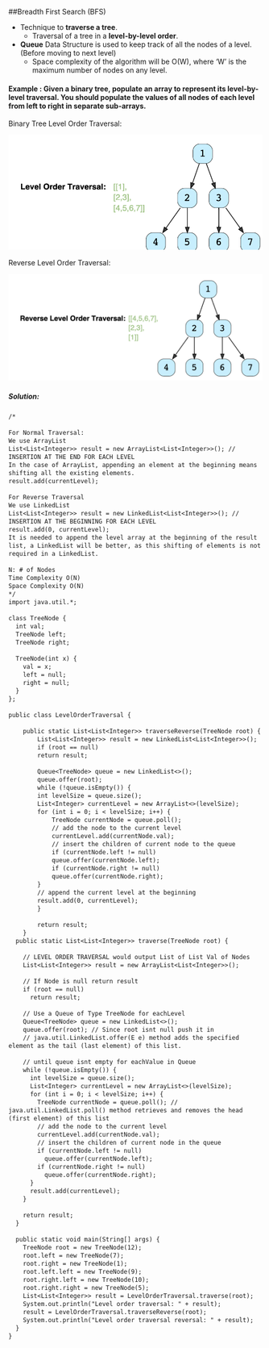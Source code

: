 ##Breadth First Search (BFS)

* Technique to **traverse a tree**.
    * Traversal of a tree in a **level-by-level order**.
* **Queue** Data Structure is used to keep track of all the nodes of a level. (Before moving to next level)
    * Space complexity of the algorithm will be O(W), where ‘W’ is the maximum number of nodes on any level.

#### Example : Given a binary tree, populate an array to represent its level-by-level traversal. You should populate the values of all nodes of each level from left to right in separate sub-arrays.



Binary Tree Level Order Traversal: 

![Example 1](example-1.png)

Reverse Level Order Traversal: 

![Example 2](example-2.png)

#####  Solution:
```
/*

For Normal Traversal:
We use ArrayList
List<List<Integer>> result = new ArrayList<List<Integer>>(); // INSERTION AT THE END FOR EACH LEVEL
In the case of ArrayList, appending an element at the beginning means shifting all the existing elements.
result.add(currentLevel);

For Reverse Traversal
We use LinkedList
List<List<Integer>> result = new LinkedList<List<Integer>>(); // INSERTION AT THE BEGINNING FOR EACH LEVEL
result.add(0, currentLevel); 
It is needed to append the level array at the beginning of the result list, a LinkedList will be better, as this shifting of elements is not required in a LinkedList.

N: # of Nodes
Time Complexity O(N)
Space Complexity O(N)
*/
import java.util.*;

class TreeNode {
  int val;
  TreeNode left;
  TreeNode right;

  TreeNode(int x) {
    val = x;
    left = null;
    right = null;
  }
};

public class LevelOrderTraversal {

    public static List<List<Integer>> traverseReverse(TreeNode root) {
        List<List<Integer>> result = new LinkedList<List<Integer>>();
        if (root == null)
        return result;

        Queue<TreeNode> queue = new LinkedList<>();
        queue.offer(root);
        while (!queue.isEmpty()) {
        int levelSize = queue.size();
        List<Integer> currentLevel = new ArrayList<>(levelSize);
        for (int i = 0; i < levelSize; i++) {
            TreeNode currentNode = queue.poll();
            // add the node to the current level
            currentLevel.add(currentNode.val);
            // insert the children of current node to the queue
            if (currentNode.left != null)
            queue.offer(currentNode.left);
            if (currentNode.right != null)
            queue.offer(currentNode.right);
        }
        // append the current level at the beginning
        result.add(0, currentLevel);
        }

        return result;
    }
  public static List<List<Integer>> traverse(TreeNode root) {
    
    // LEVEL ORDER TRAVERSAL would output List of List Val of Nodes
    List<List<Integer>> result = new ArrayList<List<Integer>>();
    
    // If Node is null return result
    if (root == null)
      return result;
      
    // Use a Queue of Type TreeNode for eachLevel
    Queue<TreeNode> queue = new LinkedList<>();
    queue.offer(root); // Since root isnt null push it in
    // java.util.LinkedList.offer(E e) method adds the specified element as the tail (last element) of this list.
    
    // until queue isnt empty for eachValue in Queue
    while (!queue.isEmpty()) {
      int levelSize = queue.size();
      List<Integer> currentLevel = new ArrayList<>(levelSize);
      for (int i = 0; i < levelSize; i++) {
        TreeNode currentNode = queue.poll(); // java.util.LinkedList.poll() method retrieves and removes the head (first element) of this list
        // add the node to the current level
        currentLevel.add(currentNode.val);
        // insert the children of current node in the queue
        if (currentNode.left != null)
          queue.offer(currentNode.left);
        if (currentNode.right != null)
          queue.offer(currentNode.right);
      }
      result.add(currentLevel);
    }

    return result;
  }

  public static void main(String[] args) {
    TreeNode root = new TreeNode(12);
    root.left = new TreeNode(7);
    root.right = new TreeNode(1);
    root.left.left = new TreeNode(9);
    root.right.left = new TreeNode(10);
    root.right.right = new TreeNode(5);
    List<List<Integer>> result = LevelOrderTraversal.traverse(root);
    System.out.println("Level order traversal: " + result);
    result = LevelOrderTraversal.traverseReverse(root);
    System.out.println("Level order traversal reversal: " + result);
  }
}
```
